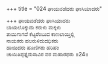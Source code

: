 +++
title = "024 ಘಾಯವಡೆದರು ಘಾಸಿಯಾದರು"

+++
ಘಾಯವಡೆದರು ಘಾಸಿಯಾದರು  
ಬಾಯಲೊಕ್ಕುದು ಕರುಳು ಮಕ್ಕಳು  
ತಾಯಿಗಾಗದೆ ಕೆಟ್ಟರೆಂಬುದ ಕಾಣಲಾಯ್ತಿಲ್ಲಿ  
ನಾಯಕರು ಹಲರುಳಿದುದಧಿಕರು  
ಹಾಯಿದರು ಹೂಣಿಗರು ಹರಿಹಂ  
ಚಾಯಿತಿಪ್ಪತ್ತೈದುಸಾವಿರ ವರ ಮಹಾರಥರು       ॥24॥